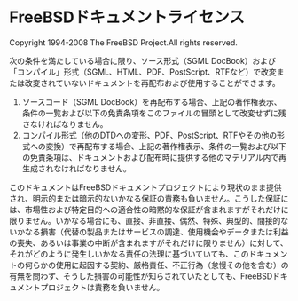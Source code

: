 FreeBSDドキュメントライセンス
=============================

Copyright 1994-2008 The FreeBSD Project.All rights reserved.

次の条件を満たしている場合に限り、ソース形式（SGML
DocBook）および「コンパイル」形式（SGML、HTML、PDF、PostScript、RTFなど）で改変または改変されていないドキュメントを再配布および使用することができます。

1.  ソースコード（SGML
    DocBook）を再配布する場合、上記の著作権表示、条件の一覧および以下の免責条項をこのファイルの冒頭として改変せずに残さなければなりません。
2.  コンパイル形式（他のDTDへの変形、PDF、PostScript、RTFやその他の形式への変換）で再配布する場合、上記の著作権表示、条件の一覧および以下の免責条項は、ドキュメントおよび配布時に提供する他のマテリアル内で再生成されなければなりません。

このドキュメントはFreeBSDドキュメントプロジェクトにより現状のまま提供され、明示的または暗示的ないかなる保証の責務も負いません。こうした保証には、市場性および特定目的への適合性の暗黙的な保証が含まれますがそれだけに限りません。いかなる場合にも、直接、非直接、偶然、特殊、典型的、間接的ないかなる損害（代替の製品またはサービスの調達、使用機会やデータまたは利益の喪失、あるいは事業の中断が含まれますがそれだけに限りません）に対して、それがどのように発生しいかなる責任の法理に基づいていても、このドキュメントの何らかの使用に起因する契約、厳格責任、不正行為（怠慢その他を含む）の有無を問わず、そうした損害の可能性が知らされていたとしても、FreeBSDドキュメントプロジェクトは責務を負いません。
